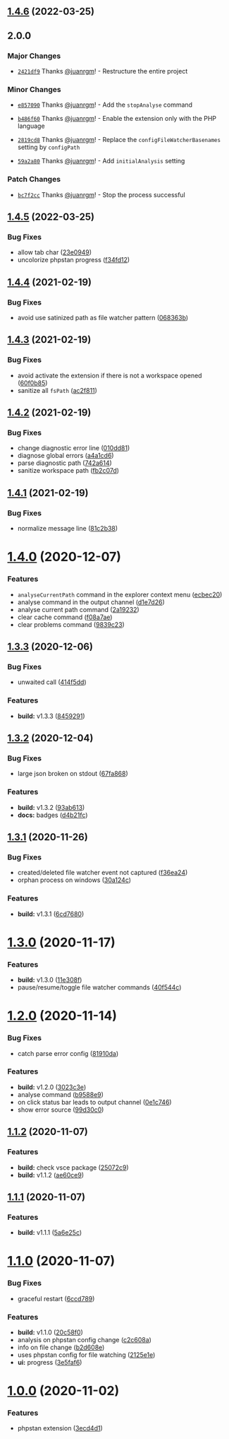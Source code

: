 ## [1.4.6](https://github.com/swordev/phpstan-vscode/compare/v1.4.5...v1.4.6) (2022-03-25)

## 2.0.0

### Major Changes

- [`2421df9`](https://github.com/swordev/phpstan-vscode/commit/2421df956698a3305a872308e8f3d98e02039062) Thanks [@juanrgm](https://github.com/juanrgm)! - Restructure the entire project

### Minor Changes

- [`e857090`](https://github.com/swordev/phpstan-vscode/commit/e85709074cac13ab31f94bcfea8b4af15ff7b82e) Thanks [@juanrgm](https://github.com/juanrgm)! - Add the `stopAnalyse` command

- [`b486f60`](https://github.com/swordev/phpstan-vscode/commit/b486f60d687f0c5234d27829469c9991d46ac89c) Thanks [@juanrgm](https://github.com/juanrgm)! - Enable the extension only with the PHP language

- [`2819cd8`](https://github.com/swordev/phpstan-vscode/commit/2819cd8a3f3b7ae1d13c35ebd0cd0ceb79cbdd3b) Thanks [@juanrgm](https://github.com/juanrgm)! - Replace the `configFileWatcherBasenames` setting by `configPath`

- [`59a2a80`](https://github.com/swordev/phpstan-vscode/commit/59a2a804a3901055d05a213c417b4f7a319f06cc) Thanks [@juanrgm](https://github.com/juanrgm)! - Add `initialAnalysis` setting

### Patch Changes

- [`bc7f2cc`](https://github.com/swordev/phpstan-vscode/commit/bc7f2ccbaff312badba00cb07c96bb62942fba9d) Thanks [@juanrgm](https://github.com/juanrgm)! - Stop the process successful

## [1.4.5](https://github.com/swordev/phpstan-vscode/compare/v1.4.4...v1.4.5) (2022-03-25)

### Bug Fixes

- allow tab char ([23e0949](https://github.com/swordev/phpstan-vscode/commit/23e0949206fe48ed4bda1cc3f14e904107a44cc3))
- uncolorize phpstan progress ([f34fd12](https://github.com/swordev/phpstan-vscode/commit/f34fd12763f911035adf5b37e96df45986ed0a12))

## [1.4.4](https://github.com/swordev/phpstan-vscode/compare/v1.4.3...v1.4.4) (2021-02-19)

### Bug Fixes

- avoid use satinized path as file watcher pattern ([068363b](https://github.com/swordev/phpstan-vscode/commit/068363b7458affeb7dab0d892b06aaeddfcee436))

## [1.4.3](https://github.com/swordev/phpstan-vscode/compare/v1.4.2...v1.4.3) (2021-02-19)

### Bug Fixes

- avoid activate the extension if there is not a workspace opened ([60f0b85](https://github.com/swordev/phpstan-vscode/commit/e7de9e8a6b0854b0c8b42c10218f763e4efd4354))
- sanitize all `fsPath` ([ac2f811](https://github.com/swordev/phpstan-vscode/commit/89c146075f1d06af693e4fcdf176e7dbfb5e54ea))

## [1.4.2](https://github.com/swordev/phpstan-vscode/compare/v1.4.1...v1.4.2) (2021-02-19)

### Bug Fixes

- change diagnostic error line ([010dd81](https://github.com/swordev/phpstan-vscode/commit/010dd81b14b601a8d360bfcf728679939ff2d3e5))
- diagnose global errors ([a4a1cd6](https://github.com/swordev/phpstan-vscode/commit/a4a1cd68ebe1390988fbdaed5cba498cab6a6e2e))
- parse diagnostic path ([742a614](https://github.com/swordev/phpstan-vscode/commit/256048b0192328e5d5714194d6ee670916aa46f1))
- sanitize workspace path ([fb2c07d](https://github.com/swordev/phpstan-vscode/commit/7bd58740b07c416aefd3080374e226537d311daf))

## [1.4.1](https://github.com/swordev/phpstan-vscode/compare/v1.4.0...v1.4.1) (2021-02-19)

### Bug Fixes

- normalize message line ([81c2b38](https://github.com/swordev/phpstan-vscode/commit/81c2b38b053725315a441ef9c5cb9f9525c101fa))

# [1.4.0](https://github.com/swordev/phpstan-vscode/compare/v1.3.3...v1.4.0) (2020-12-07)

### Features

- `analyseCurrentPath` command in the explorer context menu ([ecbec20](https://github.com/swordev/phpstan-vscode/commit/ecbec20c5d783c64b820fe5ad79511e093a309ff))
- analyse command in the output channel ([d1e7d26](https://github.com/swordev/phpstan-vscode/commit/d1e7d2651ddccf90f3e2dbf66a811a63232d1f13))
- analyse current path command ([2a19232](https://github.com/swordev/phpstan-vscode/commit/2a1923212b8ce9bd67d96fec1bf9d67657a2589d))
- clear cache command ([f08a7ae](https://github.com/swordev/phpstan-vscode/commit/f08a7ae74c2b0409b4466430a4f1fe97afe16622))
- clear problems command ([9839c23](https://github.com/swordev/phpstan-vscode/commit/9839c23917e288aca99e9bba720b351fd26b054a))

## [1.3.3](https://github.com/swordev/phpstan-vscode/compare/v1.3.2...v1.3.3) (2020-12-06)

### Bug Fixes

- unwaited call ([414f5dd](https://github.com/swordev/phpstan-vscode/commit/414f5dd90e65ac4d2db71907aeabc71588136767))

### Features

- **build:** v1.3.3 ([8459291](https://github.com/swordev/phpstan-vscode/commit/845929160e16ce00528599a536eae2a7f6673a86))

## [1.3.2](https://github.com/swordev/phpstan-vscode/compare/v1.3.1...v1.3.2) (2020-12-04)

### Bug Fixes

- large json broken on stdout ([67fa868](https://github.com/swordev/phpstan-vscode/commit/67fa868cc5ee3813f9b4844253c5695c40617025))

### Features

- **build:** v1.3.2 ([93ab613](https://github.com/swordev/phpstan-vscode/commit/93ab61326183e011c3e32c8f718c742b26d8c2cc))
- **docs:** badges ([d4b21fc](https://github.com/swordev/phpstan-vscode/commit/d4b21fc380c8178d46368b9d9fef7b7993fb21c4))

## [1.3.1](https://github.com/swordev/phpstan-vscode/compare/v1.3.0...v1.3.1) (2020-11-26)

### Bug Fixes

- created/deleted file watcher event not captured ([f36ea24](https://github.com/swordev/phpstan-vscode/commit/f36ea24fa945b8b64cb075fd4658320b0a6094ce))
- orphan process on windows ([30a124c](https://github.com/swordev/phpstan-vscode/commit/30a124cdcc1527f7d089131797659dcb67e47060))

### Features

- **build:** v1.3.1 ([6cd7680](https://github.com/swordev/phpstan-vscode/commit/6cd76803b4e242ab2014c0b33699c6fe28103d27))

# [1.3.0](https://github.com/swordev/phpstan-vscode/compare/v1.2.0...v1.3.0) (2020-11-17)

### Features

- **build:** v1.3.0 ([11e308f](https://github.com/swordev/phpstan-vscode/commit/11e308f58cb8e85312d6be319017efab044f1d82))
- pause/resume/toggle file watcher commands ([40f544c](https://github.com/swordev/phpstan-vscode/commit/40f544caf81afcdcecd6b47d664cf6362172a7a7))

# [1.2.0](https://github.com/swordev/phpstan-vscode/compare/v1.1.2...v1.2.0) (2020-11-14)

### Bug Fixes

- catch parse error config ([81910da](https://github.com/swordev/phpstan-vscode/commit/81910da7d4cfeea5784411e5766d0f2d442b3fa6))

### Features

- **build:** v1.2.0 ([3023c3e](https://github.com/swordev/phpstan-vscode/commit/3023c3e977bbdfb12d4e519c414284ea3f17939e))
- analyse command ([b9588e9](https://github.com/swordev/phpstan-vscode/commit/b9588e972171df81e7784b5ff50637846fb3354d))
- on click status bar leads to output channel ([0e1c746](https://github.com/swordev/phpstan-vscode/commit/0e1c746a85f5458505144f28533ce3173aaf2a52))
- show error source ([99d30c0](https://github.com/swordev/phpstan-vscode/commit/99d30c08dd8e0fa37a5a9f213eda42875264c36d))

## [1.1.2](https://github.com/swordev/phpstan-vscode/compare/v1.1.1...v1.1.2) (2020-11-07)

### Features

- **build:** check vsce package ([25072c9](https://github.com/swordev/phpstan-vscode/commit/25072c9bef666caf3fccfea96ff93f75b9bddddd))
- **build:** v1.1.2 ([ae60ce9](https://github.com/swordev/phpstan-vscode/commit/ae60ce9815041f890953fe5d2d1da0d2b413e97a))

## [1.1.1](https://github.com/swordev/phpstan-vscode/compare/v1.1.0...v1.1.1) (2020-11-07)

### Features

- **build:** v1.1.1 ([5a6e25c](https://github.com/swordev/phpstan-vscode/commit/5a6e25c7bcab6347ebef903dd1cf49349638fbf8))

# [1.1.0](https://github.com/swordev/phpstan-vscode/compare/v1.0.0...v1.1.0) (2020-11-07)

### Bug Fixes

- graceful restart ([6ccd789](https://github.com/swordev/phpstan-vscode/commit/6ccd7895e12146bd5c71c7101f9b314a92f94ddc))

### Features

- **build:** v1.1.0 ([20c58f0](https://github.com/swordev/phpstan-vscode/commit/20c58f0f1f4afb6cdd3d8f2d156764a2b93abdda))
- analysis on phpstan config change ([c2c608a](https://github.com/swordev/phpstan-vscode/commit/c2c608ab962b0fcc592ae623755953509bfb8973))
- info on file change ([b2d608e](https://github.com/swordev/phpstan-vscode/commit/b2d608e6b470e5e5bf603f1ebdf9713750d8aeb2))
- uses phpstan config for file watching ([2125e1e](https://github.com/swordev/phpstan-vscode/commit/2125e1e4115e88d8a694685bf603040bfb5c249a))
- **ui:** progress ([3e5faf6](https://github.com/swordev/phpstan-vscode/commit/3e5faf6ef20cd12723a362beb22a3206d0dd4cd1))

# [1.0.0](https://github.com/swordev/phpstan-vscode/compare/3ecd4d1c61fb76549a68b13d436228b7de7f4411...v1.0.0) (2020-11-02)

### Features

- phpstan extension ([3ecd4d1](https://github.com/swordev/phpstan-vscode/commit/3ecd4d1c61fb76549a68b13d436228b7de7f4411))
